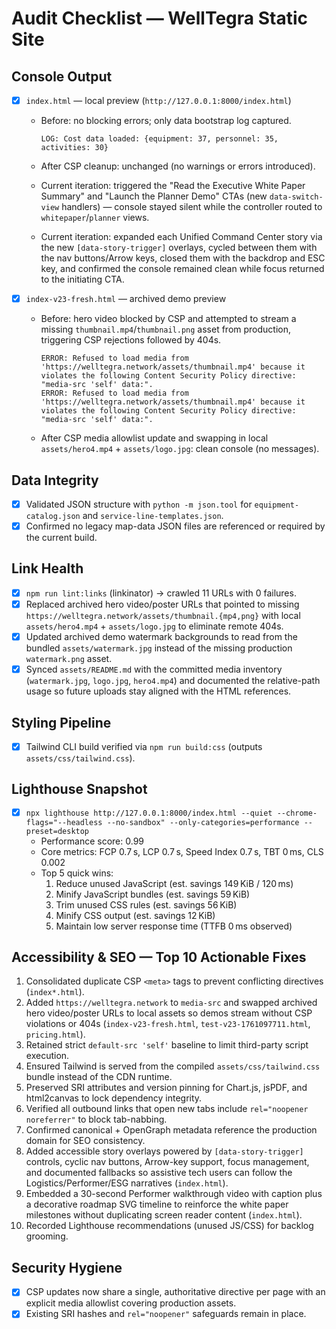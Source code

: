 # Audit Checklist — WellTegra Static Site

## Console Output

- [x] `index.html` — local preview (`http://127.0.0.1:8000/index.html`)

  - Before: no blocking errors; only data bootstrap log captured.

    ```text
    LOG: Cost data loaded: {equipment: 37, personnel: 35, activities: 30}
    ```

  - After CSP cleanup: unchanged (no warnings or errors introduced).
  - Current iteration: triggered the "Read the Executive White Paper Summary" and "Launch the Planner Demo" CTAs (new `data-switch-view` handlers) — console stayed silent while the controller routed to `whitepaper`/`planner` views.
  - Current iteration: expanded each Unified Command Center story via the new `[data-story-trigger]` overlays, cycled between them with the nav buttons/Arrow keys, closed them with the backdrop and ESC key, and confirmed the console remained clean while focus returned to the initiating CTA.

- [x] `index-v23-fresh.html` — archived demo preview

  - Before: hero video blocked by CSP and attempted to stream a missing `thumbnail.mp4`/`thumbnail.png` asset from production, triggering CSP rejections followed by 404s.

    ```text
    ERROR: Refused to load media from 'https://welltegra.network/assets/thumbnail.mp4' because it violates the following Content Security Policy directive: "media-src 'self' data:".
    ERROR: Refused to load media from 'https://welltegra.network/assets/thumbnail.mp4' because it violates the following Content Security Policy directive: "media-src 'self' data:".
    ```

  - After CSP media allowlist update and swapping in local `assets/hero4.mp4` + `assets/logo.jpg`: clean console (no messages).

## Data Integrity

- [x] Validated JSON structure with `python -m json.tool` for `equipment-catalog.json` and `service-line-templates.json`.
- [x] Confirmed no legacy map-data JSON files are referenced or required by the current build.

## Link Health

- [x] `npm run lint:links` (linkinator) → crawled 11 URLs with 0 failures.
- [x] Replaced archived hero video/poster URLs that pointed to missing `https://welltegra.network/assets/thumbnail.{mp4,png}` with local `assets/hero4.mp4` + `assets/logo.jpg` to eliminate remote 404s.
- [x] Updated archived demo watermark backgrounds to read from the bundled `assets/watermark.jpg` instead of the missing production `watermark.png` asset.
- [x] Synced `assets/README.md` with the committed media inventory (`watermark.jpg`, `logo.jpg`, `hero4.mp4`) and documented the relative-path usage so future uploads stay aligned with the HTML references.

## Styling Pipeline

- [x] Tailwind CLI build verified via `npm run build:css` (outputs `assets/css/tailwind.css`).

## Lighthouse Snapshot

- [x] `npx lighthouse http://127.0.0.1:8000/index.html --quiet --chrome-flags="--headless --no-sandbox" --only-categories=performance --preset=desktop`
  - Performance score: 0.99
  - Core metrics: FCP 0.7 s, LCP 0.7 s, Speed Index 0.7 s, TBT 0 ms, CLS 0.002
  - Top 5 quick wins:
    1. Reduce unused JavaScript (est. savings 149 KiB / 120 ms)
    2. Minify JavaScript bundles (est. savings 59 KiB)
    3. Trim unused CSS rules (est. savings 56 KiB)
    4. Minify CSS output (est. savings 12 KiB)
    5. Maintain low server response time (TTFB 0 ms observed)

## Accessibility & SEO — Top 10 Actionable Fixes

1. Consolidated duplicate CSP `<meta>` tags to prevent conflicting directives (`index*.html`).
2. Added `https://welltegra.network` to `media-src` and swapped archived hero video/poster URLs to local assets so demos stream without CSP violations or 404s (`index-v23-fresh.html`, `test-v23-1761097711.html`, `pricing.html`).
3. Retained strict `default-src 'self'` baseline to limit third-party script execution.
4. Ensured Tailwind is served from the compiled `assets/css/tailwind.css` bundle instead of the CDN runtime.
5. Preserved SRI attributes and version pinning for Chart.js, jsPDF, and html2canvas to lock dependency integrity.
6. Verified all outbound links that open new tabs include `rel="noopener noreferrer"` to block tab-nabbing.
7. Confirmed canonical + OpenGraph metadata reference the production domain for SEO consistency.
8. Added accessible story overlays powered by `[data-story-trigger]` controls, cyclic nav buttons, Arrow-key support, focus management, and documented fallbacks so assistive tech users can follow the Logistics/Performer/ESG narratives (`index.html`).
9. Embedded a 30-second Performer walkthrough video with caption plus a decorative roadmap SVG timeline to reinforce the white paper milestones without duplicating screen reader content (`index.html`).
10. Recorded Lighthouse recommendations (unused JS/CSS) for backlog grooming.

## Security Hygiene

- [x] CSP updates now share a single, authoritative directive per page with an explicit media allowlist covering production assets.
- [x] Existing SRI hashes and `rel="noopener"` safeguards remain in place.
